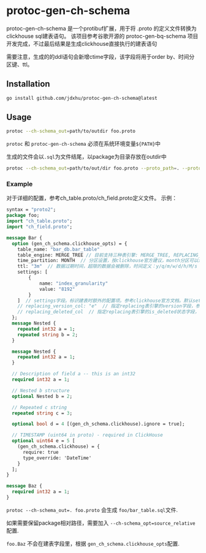 # protoc-gen-ch-schema

protoc-gen-ch-schema 是一个protibuf扩展，用于将 .proto 的定义文件转换为clickhouse sql建表语句。
该项目参考谷歌开源的 protoc-gen-bq-schema 项目开发完成，不过最后结果是生成clickhouse直接执行的建表语句

需要注意，生成的的ddl语句会新增ctime字段，该字段将用于order by、时间分区键、ttl。

## Installation

```sh
go install github.com/jdxhu/protoc-gen-ch-schema@latest
```

## Usage

```sh
protoc --ch-schema_out=path/to/outdir foo.proto
```

`protoc` 和 `protoc-gen-ch-schema` 必须在系统环境变量`${PATH}`中

生成的文件会以`.sql`为文件结尾，以package为目录存放在outdir中

```sh
protoc --ch-schema_out=path/to/out/dir foo.proto --proto_path=. --proto_path=<path_to_google_proto_folder>/src
```

### Example

对于详细的配置，参考ch_table.proto/ch_field.proto定义文件。
示例：

```protobuf
syntax = "proto2";
package foo;
import "ch_table.proto";
import "ch_field.proto";

message Bar {
  option (gen_ch_schema.clickhouse_opts) = {
    table_name: "bar_db.bar_table"
    table_engine: MERGE_TREE // 目前支持三种表引擎: MERGE_TREE, REPLACING_MERGE_TREE, SUMMING_MERGE_TREE。默认为MERGE_TREE
    time_partition: MONTH  // 分区设置，按clickhouse官方建议，month分区可以满足巨大多数需求。默认不使用分区
    ttl: "3m"  // 数据过期时间，超限的数据会被删除，时间定义：y/q/m/w/d/h/M/s -> 年/季度/月/周/天/小时/分钟/秒。 默认没有数据超时。
    settings: [
        {
            name: "index_granularity"
            value: "8192"
        }
    ]  // settings字段。标识建表时额外的配置项。参考clickhouse官方文档。默认settings为空
    // replacing_version_col: "e"  // 指定replacing表引擎的version字段，参考官方文档定义
    // replacing_deleted_col  // 指定replacing表引擎的is_deleted状态字段，参考官方文档定义
  };
  message Nested {
    repeated int32 a = 1;
    repeated string b = 2;
  }

  message Nested {
    repeated int32 a = 1;
  }

  // Description of field a -- this is an int32
  required int32 a = 1;

  // Nested b structure
  optional Nested b = 2;

  // Repeated c string
  repeated string c = 3;

  optional bool d = 4 [(gen_ch_schema.clickhouse).ignore = true];

  // TIMESTAMP (uint64 in proto) - required in ClickHouse
  optional uint64 e = 5 [
    (gen_ch_schema.clickhouse) = {
      require: true
      type_override: 'DateTime'
    }
  ];
}

message Baz {
  required int32 a = 1;
}
```

`protoc --ch-schema_out=. foo.proto` 会生成 `foo/bar_table.sql`文件.

如果需要保留package相对路径，需要加入 `--ch-schema_opt=source_relative` 配置.

`foo.Baz` 不会在建表字段里，根据 `gen_ch_schema.clickhouse_opts`配置.
